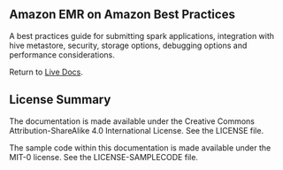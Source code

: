 ## Amazon EMR on Amazon Best Practices

A best practices guide for submitting spark applications, integration with hive metastore, security, storage options, debugging options and performance considerations.

Return to [Live Docs](https://aws.github.io/aws-open-data-analytics/).

## License Summary

The documentation is made available under the Creative Commons Attribution-ShareAlike 4.0 International License. See the LICENSE file.

The sample code within this documentation is made available under the MIT-0 license. See the LICENSE-SAMPLECODE file.